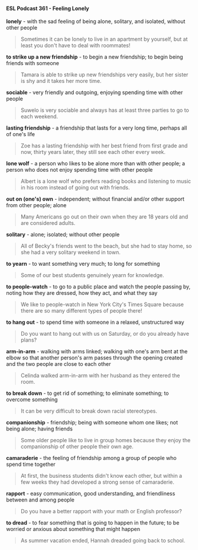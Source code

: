 #### ESL Podcast 361 - Feeling Lonely

**lonely** - with the sad feeling of being alone, solitary, and isolated, without other
people

> Sometimes it can be lonely to live in an apartment by yourself, but at least you
don't have to deal with roommates!

**to strike up a new friendship** - to begin a new friendship; to begin being friends
with someone

> Tamara is able to strike up new friendships very easily, but her sister is shy and
it takes her more time.

**sociable** - very friendly and outgoing, enjoying spending time with other people

> Suwelo is very sociable and always has at least three parties to go to each
weekend.

**lasting friendship** - a friendship that lasts for a very long time, perhaps all of
one's life

> Zoe has a lasting friendship with her best friend from first grade and now, thirty
years later, they still see each other every week.

**lone wolf** - a person who likes to be alone more than with other people; a
person who does not enjoy spending time with other people

> Albert is a lone wolf who prefers reading books and listening to music in his
room instead of going out with friends.

**out on (one's) own** - independent; without financial and/or other support from
other people; alone

> Many Americans go out on their own when they are 18 years old and are
considered adults.

**solitary** - alone; isolated; without other people

> All of Becky's friends went to the beach, but she had to stay home, so she had
a very solitary weekend in town.

**to yearn** - to want something very much; to long for something

> Some of our best students genuinely yearn for knowledge.

**to people-watch** - to go to a public place and watch the people passing by,
noting how they are dressed, how they act, and what they say

> We like to people-watch in New York City's Times Square because there are so
many different types of people there!

**to hang out** - to spend time with someone in a relaxed, unstructured way

> Do you want to hang out with us on Saturday, or do you already have plans?

**arm-in-arm** - walking with arms linked; walking with one's arm bent at the elbow
so that another person's arm passes through the opening created and the two
people are close to each other

> Celinda walked arm-in-arm with her husband as they entered the room.

**to break down** - to get rid of something; to eliminate something; to overcome
something

> It can be very difficult to break down racial stereotypes.

**companionship** - friendship; being with someone whom one likes; not being
alone; having friends

> Some older people like to live in group homes because they enjoy the
companionship of other people their own age.

**camaraderie** - the feeling of friendship among a group of people who spend
time together

> At first, the business students didn't know each other, but within a few weeks
they had developed a strong sense of camaraderie.

**rapport** - easy communication, good understanding, and friendliness between
and among people

> Do you have a better rapport with your math or English professor?

**to dread** - to fear something that is going to happen in the future; to be worried
or anxious about something that might happen

> As summer vacation ended, Hannah dreaded going back to school.

